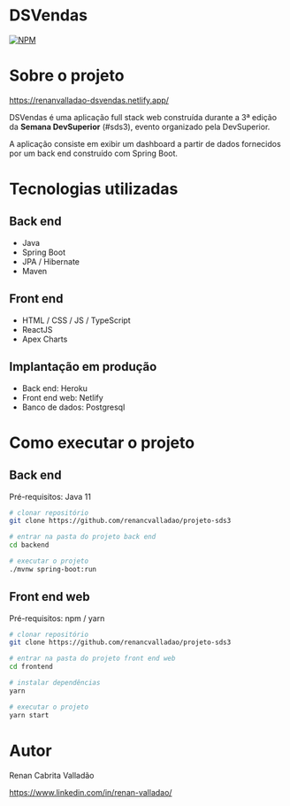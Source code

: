 # DSVendas
[![NPM](https://img.shields.io/npm/l/react)](https://github.com/renancvalladao/projeto-sds3/blob/main/LICENSE) 

# Sobre o projeto

https://renanvalladao-dsvendas.netlify.app/

DSVendas é uma aplicação full stack web construída durante a 3ª edição da **Semana DevSuperior** (#sds3), evento organizado pela DevSuperior.

A aplicação consiste em exibir um dashboard a partir de dados fornecidos por um back end construído com Spring Boot.

# Tecnologias utilizadas
## Back end
- Java
- Spring Boot
- JPA / Hibernate
- Maven
## Front end
- HTML / CSS / JS / TypeScript
- ReactJS
- Apex Charts
## Implantação em produção
- Back end: Heroku
- Front end web: Netlify
- Banco de dados: Postgresql

# Como executar o projeto

## Back end
Pré-requisitos: Java 11

```bash
# clonar repositório
git clone https://github.com/renancvalladao/projeto-sds3

# entrar na pasta do projeto back end
cd backend

# executar o projeto
./mvnw spring-boot:run
```

## Front end web
Pré-requisitos: npm / yarn

```bash
# clonar repositório
git clone https://github.com/renancvalladao/projeto-sds3

# entrar na pasta do projeto front end web
cd frontend

# instalar dependências
yarn

# executar o projeto
yarn start
```

# Autor

Renan Cabrita Valladão

https://www.linkedin.com/in/renan-valladao/


